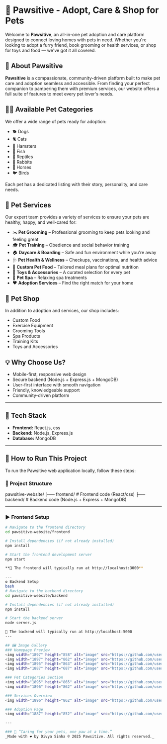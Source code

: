 # 🐾 Pawsitive - Adopt, Care & Shop for Pets

Welcome to **Pawsitive**, an all-in-one pet adoption and care platform designed to connect loving homes with pets in need. Whether you're looking to adopt a furry friend, book grooming or health services, or shop for toys and food — we've got it all covered.

## 🌟 About Pawsitive

**Pawsitive** is a compassionate, community-driven platform built to make pet care and adoption seamless and accessible. From finding your perfect companion to pampering them with premium services, our website offers a full suite of features to meet every pet lover's needs.

## 🐶🐱 Available Pet Categories

We offer a wide range of pets ready for adoption:

- 🐕 Dogs  
- 🐈 Cats  
- 🐹 Hamsters  
- 🐠 Fish  
- 🐍 Reptiles  
- 🐇 Rabbits  
- 🐎 Horses  
- 🐦 Birds  

Each pet has a dedicated listing with their story, personality, and care needs.

## 🧼 Pet Services

Our expert team provides a variety of services to ensure your pets are healthy, happy, and well-cared for:

- ✂️ **Pet Grooming** – Professional grooming to keep pets looking and feeling great  
- 🎓 **Pet Training** – Obedience and social behavior training  
- 🏠 **Daycare & Boarding** – Safe and fun environment while you're away  
- 🩺 **Pet Health & Wellness** – Checkups, vaccinations, and health advice  
- 🍖 **Custom Pet Food** – Tailored meal plans for optimal nutrition  
- 🧸 **Toys & Accessories** – A curated selection for every pet  
- 🛁 **Pet Spa** – Relaxing spa treatments  
- ❤️ **Adoption Services** – Find the right match for your home

## 🛒 Pet Shop

In addition to adoption and services, our shop includes:
- Custom Food
- Exercise Equipment
- Grooming Tools
- Spa Products
- Training Kits
- Toys and Accessories

## 💡 Why Choose Us?

- Mobile-first, responsive web design  
- Secure backend (Node.js + Express.js + MongoDB)  
- User-first interface with smooth navigation  
- Friendly, knowledgeable support  
- Community-driven platform

---

## 🚀 Tech Stack

- **Frontend:** React.js, css  
- **Backend:** Node.js, Express.js  
- **Database:** MongoDB  
  

---

## 🚀 How to Run This Project

To run the Pawsitive web application locally, follow these steps:

### 📁 Project Structure

pawsitive-website/
├── frontend/ # Frontend code (React/css)
├── backend/ # Backend code (Node.js + Express + MongoDB)


---

### ▶️ Frontend Setup

```bash
# Navigate to the frontend directory
cd pawsitive-website/frontend

# Install dependencies (if not already installed)
npm install

# Start the frontend development server
npm start

**📝 The frontend will typically run at http://localhost:3000**

---
⚙️ Backend Setup
bash
# Navigate to the backend directory
cd pawsitive-website/backend

# Install dependencies (if not already installed)
npm install

# Start the backend server
node server.js

📝 The backend will typically run at http://localhost:5000
---

## 🖼️ Image Gallery
### Homepage Preview
<img width="1897" height="858" alt="image" src="https://github.com/user-attachments/assets/e77a59b2-0893-4fc3-903a-4e8e98b02e73" />
<img width="1897" height="862" alt="image" src="https://github.com/user-attachments/assets/1fbb88d7-88b9-4425-84fb-2d225c6f1ecf" />
<img width="1895" height="863" alt="image" src="https://github.com/user-attachments/assets/a5607a84-7023-4c3a-a724-87fcc422ca56" />
<img width="1887" height="687" alt="image" src="https://github.com/user-attachments/assets/412bddd7-0c12-4dcd-8ad7-6e3ce655d0b7" />

### Pet Categories Section
<img width="1895" height="865" alt="image" src="https://github.com/user-attachments/assets/7ee390ef-ae31-488f-bb48-0b6bb960c199" />
<img width="1896" height="862" alt="image" src="https://github.com/user-attachments/assets/20f077d4-4304-44ad-825f-0c3c1cda6fb1" />

### Services Overview
<img width="1896" height="862" alt="image" src="https://github.com/user-attachments/assets/4c51589a-c278-46db-849b-ed096b69cac6" />

### Adoption Page
<img width="1887" height="852" alt="image" src="https://github.com/user-attachments/assets/5e7ed3de-bbc9-461b-bd4f-57e749551737" />

---

### 🐾 “Caring for your pets, one paw at a time.”  
_Made with ❤️ by Divya Sinha © 2025 Pawsitive. All rights reserved._







